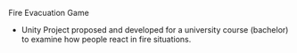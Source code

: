 Fire Evacuation Game
- Unity Project proposed and developed for a university course (bachelor) to examine how people react in fire situations.
